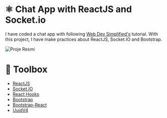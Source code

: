 # ⚛️ Chat App with ReactJS and Socket.io

I have coded a chat app with following <a href="https://www.youtube.com/watch?v=tBr-PybP_9c">Web Dev Simplified's</a> tutorial. With this project, I have make practices about ReactJS, Socket.IO and Bootstrap.

![Proje Resmi](client/public/project.gif)

# 🧰 Toolbox

<ul style="list-style-type:disc">
   <li><a href="https://reactjs.org">ReactJS</a></li>
   <li><a href="https://socket.io">Socket.IO</a></li>
   <li><a href="https://reactjs.org/docs/hooks-intro.html">React Hooks</a></li>
   <li><a href="https://getbootstrap.com">Bootstrap</a></li>
   <li><a href="https://react-bootstrap.github.io">Bootstrap-React</a></li>
   <li><a href="https://www.uuidgenerator.net/version4">UuidV4</a></li>
</ul>
